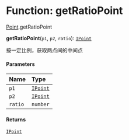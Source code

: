 # Function: getRatioPoint

[Point](/auto-docs/free-layout-editor/modules/Point.md).getRatioPoint

**getRatioPoint**(`p1`, `p2`, `ratio`): [`IPoint`](/auto-docs/free-layout-editor/interfaces/IPoint.md)

按一定比例，获取两点间的中间点

#### Parameters

| Name | Type |
| :------ | :------ |
| `p1` | [`IPoint`](/auto-docs/free-layout-editor/interfaces/IPoint.md) |
| `p2` | [`IPoint`](/auto-docs/free-layout-editor/interfaces/IPoint.md) |
| `ratio` | `number` |

#### Returns

[`IPoint`](/auto-docs/free-layout-editor/interfaces/IPoint.md)
